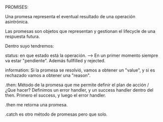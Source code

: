 PROMISES:

Una promesa representa el eventual resultado de una operación asintrónica.

Las promesas son objetos que representan y gestionan el lifecycle de una respuesta futura.

Dentro suyo tendremos:

status: en que estado está la operación. --> En un primer momento siempre va estar "pendiente". 
Además fullfilled y rejected.

information: Si la promesa se resolvió, vamos a obtener un "value", y si es rechazado vamos a obtener una "reason".

.then: Método de la promesa que me permite definir el plan de acción / ¿Que hacer?
Definimos un error handler, y un success handler dentro del then. Primero el success, y luego el error handler.

.then me retorna una promesa.

.catch es otro método de promesas pero que solo.